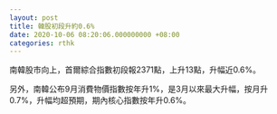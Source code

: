 ```yaml
---
layout: post
title: 韓股初段升約0.6%
date: 2020-10-06 08:20:06.000000000 +08:00
categories: rthk
---
```


南韓股市向上，首爾綜合指數初段報2371點，上升13點，升幅近0.6%。

另外，南韓公布9月消費物價指數按年升1%，是3月以來最大升幅，按月升0.7%，升幅均超預期，期內核心指數按年升0.6%。
